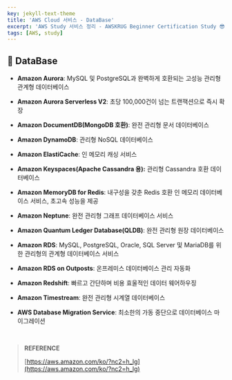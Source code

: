 ```yaml
---
key: jekyll-text-theme
title: 'AWS Cloud 서비스 - DataBase'
excerpt: 'AWS Study 서비스 정리 - AWSKRUG Beginner Certification Study 😎'
tags: [AWS, study] 
---
```


## :mag_right: DataBase

* **Amazon Aurora**: MySQL 및 PostgreSQL과 완벽하게 호환되는 고성능 관리형 관계형 데이터베이스

* **Amazon Aurora Serverless V2**: 초당 100,000건이 넘는 트랜잭션으로 즉시 확장

* **Amazon DocumentDB(MongoDB 호환)**: 완전 관리형 문서 데이터베이스

* **Amazon DynamoDB**: 관리형 NoSQL 데이터베이스

* **Amazon ElastiCache**: 인 메모리 캐싱 서비스

* **Amazon Keyspaces(Apache Cassandra 용):** 관리형 Cassandra 호환 데이터베이스

* **Amazon MemoryDB for Redis**: 내구성을 갖춘 Redis 호환 인 메모리 데이터베이스 서비스, 초고속 성능을 제공

* **Amazon Neptune**: 완전 관리형 그래프 데이터베이스 서비스

* **Amazon Quantum Ledger Database(QLDB)**: 완전 관리형 원장 데이터베이스

* **Amazon RDS**: MySQL, PostgreSQL, Oracle, SQL Server 및 MariaDB를 위한 관리형의 관계형 데이터베이스 서비스

* **Amazon RDS on Outposts**: 온프레미스 데이터베이스 관리 자동화

* **Amazon Redshift**: 빠르고 간단하며 비용 효울적인 데이터 웨어하우징

* **Amazon Timestream**: 완전 관리형 시계열 데이터베이스

* **AWS Database Migration Service**: 최소한의 가동 중단으로 데이터베이스 마이그레이션



<br/>

> **REFERENCE**
>
> [https://aws.amazon.com/ko/?nc2=h_lg](https://aws.amazon.com/ko/?nc2=h_lg)